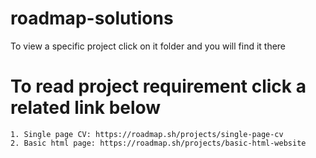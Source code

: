 # roadmap-solutions
To view a specific project click on it folder and you will find it there

# To read project requirement click a related link below
    1. Single page CV: https://roadmap.sh/projects/single-page-cv
    2. Basic html page: https://roadmap.sh/projects/basic-html-website